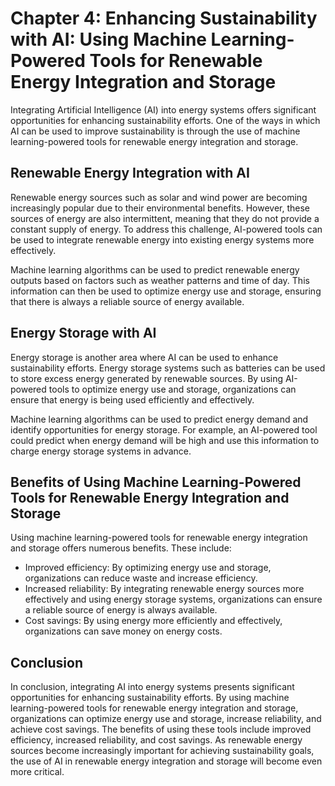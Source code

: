 Chapter 4: Enhancing Sustainability with AI: Using Machine Learning-Powered Tools for Renewable Energy Integration and Storage
==============================================================================================================================

Integrating Artificial Intelligence (AI) into energy systems offers significant opportunities for enhancing sustainability efforts. One of the ways in which AI can be used to improve sustainability is through the use of machine learning-powered tools for renewable energy integration and storage.

Renewable Energy Integration with AI
------------------------------------

Renewable energy sources such as solar and wind power are becoming increasingly popular due to their environmental benefits. However, these sources of energy are also intermittent, meaning that they do not provide a constant supply of energy. To address this challenge, AI-powered tools can be used to integrate renewable energy into existing energy systems more effectively.

Machine learning algorithms can be used to predict renewable energy outputs based on factors such as weather patterns and time of day. This information can then be used to optimize energy use and storage, ensuring that there is always a reliable source of energy available.

Energy Storage with AI
----------------------

Energy storage is another area where AI can be used to enhance sustainability efforts. Energy storage systems such as batteries can be used to store excess energy generated by renewable sources. By using AI-powered tools to optimize energy use and storage, organizations can ensure that energy is being used efficiently and effectively.

Machine learning algorithms can be used to predict energy demand and identify opportunities for energy storage. For example, an AI-powered tool could predict when energy demand will be high and use this information to charge energy storage systems in advance.

Benefits of Using Machine Learning-Powered Tools for Renewable Energy Integration and Storage
---------------------------------------------------------------------------------------------

Using machine learning-powered tools for renewable energy integration and storage offers numerous benefits. These include:

* Improved efficiency: By optimizing energy use and storage, organizations can reduce waste and increase efficiency.
* Increased reliability: By integrating renewable energy sources more effectively and using energy storage systems, organizations can ensure a reliable source of energy is always available.
* Cost savings: By using energy more efficiently and effectively, organizations can save money on energy costs.

Conclusion
----------

In conclusion, integrating AI into energy systems presents significant opportunities for enhancing sustainability efforts. By using machine learning-powered tools for renewable energy integration and storage, organizations can optimize energy use and storage, increase reliability, and achieve cost savings. The benefits of using these tools include improved efficiency, increased reliability, and cost savings. As renewable energy sources become increasingly important for achieving sustainability goals, the use of AI in renewable energy integration and storage will become even more critical.

